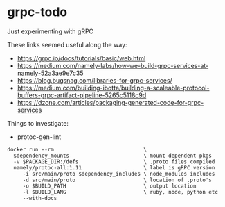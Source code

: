 # grpc-todo

Just experimenting with gRPC

These links seemed useful along the way:

- https://grpc.io/docs/tutorials/basic/web.html
- https://medium.com/namely-labs/how-we-build-grpc-services-at-namely-52a3ae9e7c35
- https://blog.bugsnag.com/libraries-for-grpc-services/
- https://medium.com/building-ibotta/building-a-scaleable-protocol-buffers-grpc-artifact-pipeline-5265c5118c9d
- https://dzone.com/articles/packaging-generated-code-for-grpc-services

Things to investigate:

- protoc-gen-lint

```
docker run --rm                             \
  $dependency_mounts                        \ mount dependent pkgs
  -v $PACKAGE_DIR:/defs                     \ .proto files compiled
  namely/protoc-all:1.11                    \ label is gRPC version
     -i src/main/proto $dependency_includes \ node_modules includes
     -d src/main/proto                      \ location of .proto's
     -o $BUILD_PATH                         \ output location
     -l $BUILD_LANG                         \ ruby, node, python etc
     --with-docs
```
